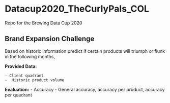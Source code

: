 # Datacup2020_TheCurlyPals_COL
Repo for the Brewing Data Cup 2020

## Brand Expansion Challenge

Based on historic information predict if certain products will triumph or flunk in the following months,

 **Provided Data:**

	- Client quadrant
	-  Historic product volume

**Evaluation:**
	- Accuracy
	-  General accuracy, accuracy per product, accuracy per quadrant
